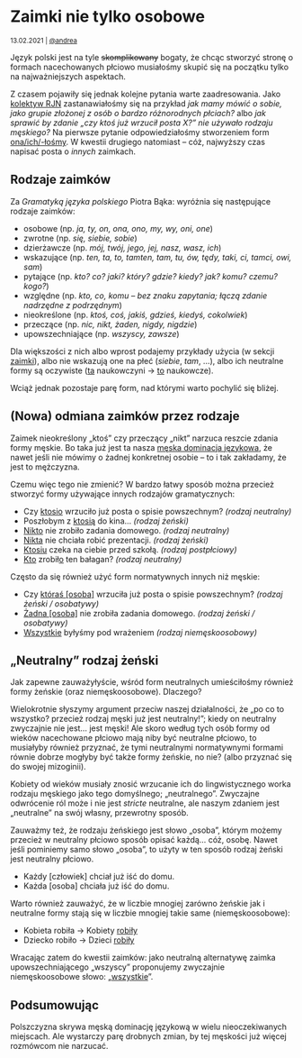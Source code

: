 # Zaimki nie tylko osobowe

<small>13.02.2021 | [@andrea](/@andrea)</small>

Język polski jest na tyle <strike>skomplikowany</strike> bogaty, że chcąc stworzyć stronę
o formach nacechowanych płciowo musiałośmy skupić się na początku tylko na najważniejszych aspektach.

Z czasem pojawiły się jednak kolejne pytania warte zaadresowania.
Jako [kolektyw RJN](/kolektyw-rjn) zastanawiałośmy się na przykład
_jak mamy mówić o sobie, jako grupie złożonej z osób o bardzo różnorodnych płciach?_
albo _jak sprawić by zdanie „czy ktoś już wrzucił posta X?” nie używało rodzaju męskiego?_
Na pierwsze pytanie odpowiedziałośmy stworzeniem form [ona/ich/-łośmy](/ona/ich).
W kwestii drugiego natomiast – cóż, najwyższy czas napisać posta o _innych_ zaimkach.

## Rodzaje zaimków

Za _Gramatyką języka polskiego_ Piotra Bąka:
wyróżnia się następujące rodzaje zaimków:

 - osobowe (np. _ja, ty, on, ona, ono, my, wy, oni, one_)
 - zwrotne (np. _się, siebie, sobie_)
 - dzierżawcze (np. _mój, twój, jego, jej, nasz, wasz, ich_)
 - wskazujące (np. _ten, ta, to, tamten, tam, tu, ów, tędy, taki, ci, tamci, owi, sam_)
 - pytające (np. _kto? co? jaki? który? gdzie? kiedy? jak? komu? czemu? kogo?_)
 - względne (np. _kto, co, komu – bez znaku zapytania; łączą zdanie nadrzędne z podrzędnym_)
 - nieokreślone (np. _ktoś, coś, jakiś, gdzieś, kiedyś, cokolwiek_)
 - przeczące (np. _nic, nikt, żaden, nigdy, nigdzie_)
 - upowszechniające (np. _wszyscy, zawsze_)

Dla większości z nich albo wprost podajemy przykłady użycia (w sekcji [zaimki](/)),
albo nie wskazują one na płeć (_siebie_, _tam_, …),
albo ich neutralne formy są oczywiste (<u>ta</u> naukowczyni → <u>to</u> naukowcze).

Wciąż jednak pozostaje parę form, nad którymi warto pochylić się bliżej. 

## (Nowa) odmiana zaimków przez rodzaje

Zaimek nieokreślony „ktoś” czy przeczący „nikt” narzuca reszcie zdania formy męskie.
Bo taka już jest ta nasza [męska dominacja językowa](https://pl.wikipedia.org/wiki/M%C4%99ska_dominacja_j%C4%99zykowa),
że nawet jeśli nie mówimy o żadnej konkretnej osobie – to i tak zakładamy, że jest to mężczyzna.

Czemu więc tego nie zmienić? W bardzo łatwy sposób można przecież stworzyć formy używające innych rodzajów gramatycznych:

 - Czy <u>ktosio</u> wrzuciło już posta o spisie powszechnym? _(rodzaj neutralny)_
 - Poszłobym z <u>ktosią</u> do kina… _(rodzaj żeński)_
 - <u>Nikto</u> nie zrobiło zadania domowego. _(rodzaj neutralny)_
 - <u>Nikta</u> nie chciała robić prezentacji. _(rodzaj żeński)_
 - <u>Ktosiu</u> czeka na ciebie przed szkołą. _(rodzaj postpłciowy)_
 - <u>Kto</u> zrobił<u>o</u> ten bałagan? _(rodzaj neutralny)_

Często da się również użyć form normatywnych innych niż męskie:

 - Czy <u>któraś [osoba]</u> wrzuciła już posta o spisie powszechnym? _(rodzaj żeński / osobatywy)_
 - <u>Żadna [osoba]</u> nie zrobiła zadania domowego. _(rodzaj żeński / osobatywy)_
 - <u>Wszystkie</u> byłyśmy pod wrażeniem _(rodzaj niemęskoosobowy)_

## „Neutralny” rodzaj żeński

Jak zapewne zauważyłyście, wśród form neutralnych umieściłośmy również formy żeńskie (oraz niemęskoosobowe). 
Dlaczego?

Wielokrotnie słyszymy argument przeciw naszej działalności, że „po co to wszystko? przecież rodzaj męski już jest neutralny!”;
kiedy on neutralny zwyczajnie nie jest… jest męski!
Ale skoro według tych osób formy od wieków nacechowane płciowo mają niby być neutralne płciowo,
to musiałyby również przyznać, że tymi neutralnymi normatywnymi formami równie dobrze mogłyby być także formy żeńskie, no nie?
(albo przyznać się do swojej mizoginii).

Kobiety od wieków musiały znosić wrzucanie ich do lingwistycznego worka rodzaju męskiego jako tego domyślnego; „neutralnego”.
Zwyczajne odwrócenie ról może i nie jest _stricte_ neutralne, ale naszym zdaniem jest „neutralne” na swój własny, przewrotny sposób.

Zauważmy też, że rodzaju żeńskiego jest słowo „osoba”, którym możemy przecież w neutralny płciowo sposób opisać każdą… cóż, osobę.
Nawet jeśli pominiemy samo słowo „osoba”, to użyty w ten sposób rodzaj żeński jest neutralny płciowo.

 - Każdy [człowiek] chciał już iść do domu.
 - Każda [osoba] chciała już iść do domu.

Warto również zauważyć, że w liczbie mnogiej
zarówno żeńskie jak i neutralne formy stają się w liczbie mnogiej takie same (niemęskoosobowe):

 - Kobieta robiła → Kobiety <u>robiły</u>
 - Dziecko robiło → Dzieci <u>robiły</u>
 
Wracając zatem do kwestii zaimków: jako neutralną alternatywę zaimka upowszechniającego „wszyscy”
proponujemy zwyczajnie niemęskoosobowe słowo: „<u>wszystkie</u>”.

## Podsumowując

Polszczyzna skrywa męską dominację językową w wielu nieoczekiwanych miejscach.
Ale wystarczy parę drobnych zmian, by tej męskości już więcej rozmówcom nie narzucać.
